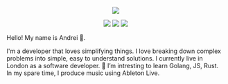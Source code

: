 <p align="center">
  <a href="https://github.com/DenverCoder1/readme-typing-svg"><img src="https://readme-typing-svg.herokuapp.com?lines=Hello,+World!;I+love+developing+software!&center=true&width=500&height=50"></a>
</p>
<p>
<div align="center" target="_blank">
  <img src="https://img.shields.io/twitter/follow/LeonardTorrin?style=social">
  <img src="https://img.shields.io/github/followers/AndreiLondon?style=social">
  <a href="https://www.youtube.com/c/ThisCozyStudio" target="_blank">
    <img src="https://img.shields.io/youtube/channel/subscribers/UCARiKfuoSghM6DeieqWylYQ?style=social">	
  </a>
</div>
</p>
 


Hello! My name is Andrei 👋.

I'm a developer that loves simplifying things. 
I love breaking down complex problems into simple, easy to understand solutions. 
I currently live in London as a software developer. 🌱 I’m intresting to learn Golang, JS, Rust. In my spare time, I produce music using Ableton Live.


<!---
AndreiLondon/AndreiLondon is a ✨ special ✨ repository because its `README.md` (this file) appears on your GitHub profile.
You can click the Preview link to take a look at your changes.
--->
